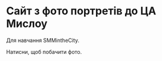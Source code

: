 <!DOCTYPE html>
<html lang="uk">
<head>
  <meta charset="UTF-8">
  
</head>
<body>

  <h1>Сайт з фото портретів до ЦА Мислоу</h1>
  <p>Для навчання SMMintheCity.</p>
  <p>Натисни, щоб побачити фото.</p>


  <div>
    <img id="photo" src="" alt="Вибране фото" style="display: none;">
  </div>

</body>
</html>
